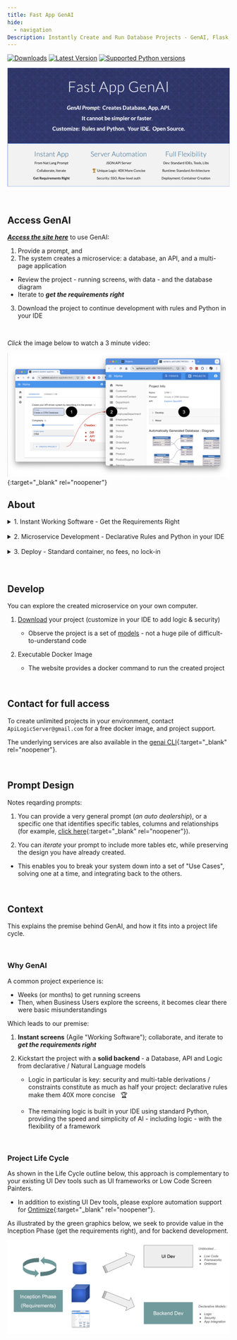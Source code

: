 ```yaml
---
title: Fast App GenAI
hide:
  - navigation
Description: Instantly Create and Run Database Projects - GenAI, Flask, APIs, SQLAlchemy, React Apps, Rules, Low-Code, Python, Docker, Azure, Web Apps, Microservice, Declarative
---
```

<style>
  .md-typeset h1,
  .md-content__button {
    display: none;
  }
</style>
[![Downloads](https://static.pepy.tech/badge/apilogicserver)](https://pepy.tech/project/apilogicserver)
[![Latest Version](https://img.shields.io/pypi/v/apilogicserver.svg)](https://pypi.python.org/pypi/apilogicserver/)
[![Supported Python versions](https://img.shields.io/pypi/pyversions/apilogicserver.svg)](https://pypi.python.org/pypi/apilogicserver/)


[![API Logic Server Intro](images/hero-banner-wg.png)](Doc-Home.md "Click for Docs, Getting Started")


&nbsp;

## Access GenAI

***[Access the site here]()*** to use GenAI:

1. Provide a prompt, and
2. The system creates a microservice: a database, an API, and a multi-page application

  * Review the project - running screens, with data - and the database diagram
  * Iterate to ***get the requirements right***

3. Download the project to continue development with rules and Python in your IDE

&nbsp;

*Click* the image below to watch a 3 minute video:

[![Web/GenAI Automation](images/web_genai/wg-1280x720.png)](https://youtu.be/miOj00SiGxQ "Microservice Automation"){:target="_blank" rel="noopener"}

## About

<details markdown>

<summary>1. Instant Working Software - Get the Requirements Right</summary>

Automation has turned your prompt into a microservice: a **database**, a working **application**, and a **standard API.**

It simply cannot be faster or simpler.

* Eliminate weeks to months of complex framework coding, db design, or screen painting.  
* Far more effective than 'dead` wireframes, you can...

    * Collaborate with stakeholders using Working Software, live data

    * Iterate 15 times... before lunch.

</details>

</br>

<details markdown>

<summary>2. Microservice Development - Declarative Rules and Python in your IDE</summary>

The speed and simplicity of AI, plus all the flexibility of a framework.  

* Download the standard project, and [**customize in your IDE**](https://apilogicserver.github.io/Docs/Tutorial/#3-customize-and-debug-in-your-ide)

* Use standard Python: e.g. provide [Application integration](https://apilogicserver.github.io/Docs/Sample-Integration/) (custom APIs and kafka messaging) 

* [Declarative security](https://apilogicserver.github.io/Docs/Security-Overview/): configure keycloak authentication, declare role-based row authorization<br>

* [Declarative business logic](https://apilogicserver.github.io/Docs/Logic-Why/): multi-table constraints and derivations using ***unique rules*** that are 40X more concise than code, extensible with Python<br>

</details>
</br>

<details markdown>

<summary>3. Deploy - Standard container, no fees, no lock-in</summary>

Created projects include scripts to automate docker creation, so you can deploy anywhere.  

There are no runtime fees, no lock-in.

</details>
</br>
&nbsp;

## Develop

You can explore the created microservice on your own computer.

1. [Download]() your project (customize in your IDE to add logic & security)

    * Observe the project is a set of [models]() - not a huge pile of difficult-to-understand code

2. Executable Docker Image

    * The website provides a docker command to run the created project


&nbsp;

## Contact for full access

To create unlimited projects in your environment, contact `ApiLogicServer@gmail.com` for a free docker image, and project support.

The underlying services are also available in the [genai CLI](WebGenAI-CLI.md){:target="_blank" rel="noopener"}.

&nbsp;

## Prompt Design

Notes reqarding prompts:

1. You can provide a very general prompt (*an auto dealership*), or a specific one that identifies specific tables, columns and relationships (for example, [click here](https://github.com/ApiLogicServer/ApiLogicServer-src/blob/main/tests/test_databases/ai-created/budget_allocation/budget_allocations/genai.prompt){:target="_blank" rel="noopener"}).

2. You can *iterate* your prompt to include more tables etc, while preserving the design you have already created.

  * This enables you to break your system down into a set of "Use Cases", solving one at a time, and integrating back to the others.

&nbsp;

## Context

This explains the premise behind GenAI, and how it fits into a project life cycle.

&nbsp;

### Why GenAI

A common project experience is:

* Weeks (or months) to get running screens
* Then, when Business Users explore the screens, it becomes clear there were basic misunderstandings

Which leads to our premise:

1. **Instant screens** (Agile "Working Software"); collaborate, and iterate to ***get the requirements right***
2. Kickstart the project with a **solid backend** - a Database, API and Logic from declarative / Natural Language models

    * Logic in particular is key: security and multi-table derivations / constraints constitute as much as half your project: declarative rules make them 40X more concise  &nbsp; :trophy:

    * The remaining logic is built in your IDE using standard Python, providing the speed and simplicity of AI - including logic - with the flexibility of a framework

&nbsp;

### Project Life Cycle

As shown in the Life Cycle outline below, this approach is complementary to your existing UI Dev tools such as UI frameworks or Low Code Screen Painters. 

* In addition to existing UI Dev tools, please explore automation support for [Ontimize](App-Custom-Ontimize-Overview.md){:target="_blank" rel="noopener"}.

As illustrated by the green graphics below, we seek to provide value in the Inception Phase (get the requirements right), and for backend development. 

![life-cycle](images/web_genai/life-cycle.png)

&nbsp;
